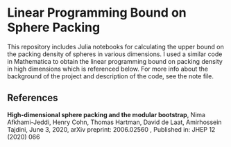# Linear Programming Bound on Sphere Packing 
This repository includes Julia notebooks for calculating the upper bound on the packing density of spheres in various dimensions. I used a similar code in Mathematica to obtain the linear programming bound on packing density in high dimensions which is referenced below. For more info about the background of the project and description of the code, see the note file.

## References

**High-dimensional sphere packing and the modular bootstrap**, Nima Afkhami-Jeddi, Henry Cohn, Thomas Hartman, David de Laat, Amirhossein Tajdini,
June 3, 2020, arXiv preprint:  2006.02560 , Published in: JHEP 12 (2020) 066












